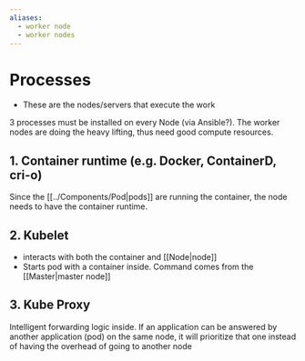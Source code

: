 ```yaml
---
aliases:
  - worker node
  - worker nodes
---
```

# Processes

- These are the nodes/servers that execute the work


3 processes must be installed on every Node (via Ansible?). The worker nodes are doing the heavy lifting, thus need good compute resources.

## 1. Container runtime (e.g. Docker, ContainerD, cri-o)

Since the [[../Components/Pod|pods]] are running the container, the node needs to have the container runtime.

## 2. Kubelet

- interacts with both the container and [[Node|node]]
- Starts pod with a container inside. Command comes from the [[Master|master node]]

## 3. Kube Proxy

Intelligent forwarding logic inside. If an application can be answered by another application (pod) on the same node, it will prioritize that one instead of having the overhead of going to another node
 